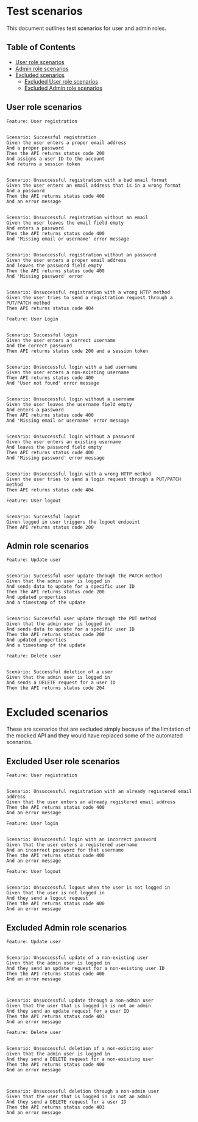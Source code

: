 # Test scenarios

This document outlines test scenarios for user and admin roles.

## Table of Contents
  - [User role scenarios](#user-role-scenarios)
  - [Admin role scenarios](#admin-role-scenarios)
  - [Excluded scenarios](#excluded-scenarios)
    - [Excluded User role scenarios](#excluded-user-role-scenarios)
    - [Excluded Admin role scenarios](#excluded-admin-role-scenarios)


## User role scenarios

```gherkin
Feature: User registration


Scenario: Successful registration
Given the user enters a proper email address
And a proper password
Then the API returns status code 200
And assigns a user ID to the account
And returns a session token


Scenario: Unsuccessful registration with a bad email format
Given the user enters an email address that is in a wrong format
And a password
Then the API returns status code 400
And an error message


Scenario: Unsuccessful registration without an email
Given the user leaves the email field empty
And enters a password
Then the API returns status code 400
And 'Missing email or username' error message


Scenario: Unsuccessful registration without an password
Given the user enters a proper email address
And leaves the password field empty
Then the API returns status code 400
And 'Missing password' error


Scenario: Unsuccessful registration with a wrong HTTP method
Given the user tries to send a registration request through a PUT/PATCH method
Then API returns status code 404

```

```gherkin
Feature: User Login


Scenario: Successful login
Given the user enters a correct username
And the correct password
Then API returns status code 200 and a session token


Scenario: Unsuccessful login with a bad username
Given the user enters a non-existing username
Then API returns status code 400 
And 'User not found' error message


Scenario: Unsuccessful login without a username
Given the user leaves the username field empty
And enters a password
Then API returns status code 400
And 'Missing email or username' error message 


Scenario: Unsuccessful login without a password
Given the user enters an existing username
And leaves the password field empty
Then API returns status code 400
And 'Missing password' error message


Scenario: Unsuccessful login with a wrong HTTP method
Given the user tries to send a login request through a PUT/PATCH method
Then API returns status code 404

```

```gherkin
Feature: User logout


Scenario: Successful logout
Given logged in user triggers the logout endpoint
Then API returns status code 200

```



## Admin role scenarios

```gherkin
Feature: Update user


Scenario: Successful user update through the PATCH method
Given that the admin user is logged in
And sends data to update for a specific user ID
Then the API returns status code 200
And updated properties
And a timestamp of the update


Scenario: Successful user update through the PUT method
Given that the admin user is logged in
And sends data to update for a specific user ID
Then the API returns status code 200
And updated properties
And a timestamp of the update

```

```gherkin
Feature: Delete user


Scenario: Successful deletion of a user
Given that the admin user is logged in
And sends a DELETE request for a user ID
Then the API returns status code 204

```

# Excluded scenarios

These are scenarios that are excluded simply because of the limitation of the mocked API and they would have replaced some of the automated scenarios.

## Excluded User role scenarios

```gherkin
Feature: User registration


Scenario: Unsuccessful registration with an already registered email address
Given that the user enters an already registered email address
Then the API returns status code 400
And an error message

```

```gherkin
Feature: User login


Scenario: Unsuccessful login with an incorrect password
Given that the user enters a registered username
And an incorrect password for that username
Then the API returns status code 400
And an error message

```

```gherkin
Feature: User logout


Scenario: Unsuccessful logout when the user is not logged in
Given that the user is not logged in
And they send a logout request
Then the API returns status code 400
And an error message

```



## Excluded Admin role scenarios

```gherkin
Feature: Update user


Scenario: Unsuccessful update of a non-existing user
Given that the admin user is logged in
And they send an update request for a non-existing user ID
Then the API returns status code 400
And an error message



Scenario: Unsuccessful update through a non-admin user
Given that the user that is logged in is not an admin
And they send an update request for a user ID
Then the API returns status code 403
And an error message

```

```gherkin
Feature: Delete user


Scenario: Unsuccessful deletion of a non-existing user
Given that the admin user is logged in
And they send a DELETE request for a non-existing user
Then the API returns status code 400
And an error message



Scenario: Unsuccessful deletion through a non-admin user
Given that the user that is logged in is not an admin
And they send a DELETE request for a user ID
Then the API returns status code 403
And an error message
```


